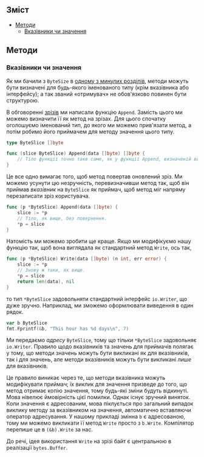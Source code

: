 ## Зміст
- [Методи](#Методи)
  - [Вказівники чи значення](#Вказівники-чи-значення)

## Методи

### Вказівники чи значення
Як ми бачили з `ByteSize` в [одному з минулих розділів](https://github.com/vladyslavpavlenko/effective-go-ua/blob/main/08.%20Ініціалізація.md#константи), методи можуть бути визначені для будь-якого іменованого типу (крім вказівника або інтерфейсу); а так званий «отримувач» не обов'язково повинен бути структурою.

В обговоренні [зрізів](https://github.com/vladyslavpavlenko/effective-go-ua/blob/main/07.%20Дані.md#Зрізи) ми написали функцію `Append`. Замість цього ми можемо визначити її як метод на зрізах. Для цього спочатку оголошуємо іменований тип, до якого ми можемо прив'язати метод, а потім робимо його приймачем для методу значення цього типу.
```go
type ByteSlice []byte

func (slice ByteSlice) Append(data []byte) []byte {
    // Тіло функції точно таке саме, як у функції Append, визначеній вище.
}
```
Це все одно вимагає того, щоб метод повертав оновлений зріз. Ми можемо усунути цю незручність, перевизначивши метод так, щоб він приймав _вказівник_ на `ByteSlice` як приймач, щоб метод міг напряму перезаписати зріз користувача.
```go
func (p *ByteSlice) Append(data []byte) {
    slice := *p
    // Тіло, як вище, без повернення.
    *p = slice
}
```
Натомість ми можемо зробити ще краще. Якщо ми модифікуємо нашу функцію так, щоб вона виглядала як стандартний метод `Write`, ось так,
```go
func (p *ByteSlice) Write(data []byte) (n int, err error) {
    slice := *p
    // Знову ж таки, як вище.
    *p = slice
    return len(data), nil
}
```
то тип `*ByteSlice` задовольняти стандартний інтерфейс `io.Writer`, що дуже зручно. Наприклад, ми зможемо оформлювати виведення в один рядок.
```go
var b ByteSlice
fmt.Fprintf(&b, "This hour has %d days\n", 7)
```
Ми передаємо _адресу_ `ByteSlice`, тому що тільки `*ByteSlice` задовольняє `io.Writer`. Правило щодо вказівників та значень для приймачів полягає у тому, що методи значень можуть бути викликані як для вказівників, так і для значень, але методи вказівників можуть бути викликані _лише_ для вказівників.

Це правило виникає через те, що методи вказівника можуть модифікувати приймач; їх виклик для значення призведе до того, що метод отримає копію значення, тому будь-які зміни будуть відкинуті. Мова нівелює ймовірність цієї помилки. Однак існує зручний виняток. Коли значення є адресованим, мова піклується про загальний випадок виклику методу за вказівником на значення, автоматично вставляючи оператор адресування. У нашому прикладі змінна `b` є адресованою, тому ми можемо викликати її метод `Write` просто з `b.Write`. Компілятор перепише це в `(&b).Write` за нас.

До речі, ідея використання `Write` на зрізі байт є центральною в реалізації `bytes.Buffer`.